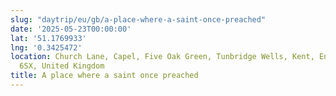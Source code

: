 ```yaml
---
slug: "daytrip/eu/gb/a-place-where-a-saint-once-preached"
date: '2025-05-23T00:00:00'
lat: '51.1769933'
lng: '0.3425472'
location: Church Lane, Capel, Five Oak Green, Tunbridge Wells, Kent, England, TN12
  6SX, United Kingdom
title: A place where a saint once preached
---
```



